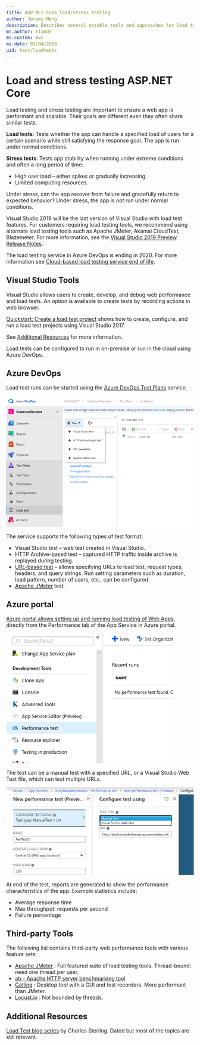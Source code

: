 ```yaml
---
title: ASP.NET Core load/stress testing
author: Jeremy-Meng
description: Describes several notable tools and approaches for load testing and stress testing ASP.NET Core apps.
ms.author: riande
ms.custom: mvc
ms.date: 01/04/2019
uid: test/loadtests
---
```

# Load and stress testing ASP.NET Core

Load testing and stress testing are important to ensure a web app is performant and scalable. Their goals are different even they often share similar tests.

**Load tests**: Tests whether the app can handle a specified load of users for a certain scenario while still satisfying the response goal. The app is run under normal conditions.

**Stress tests**: Tests app stability when running under extreme conditions and often a long period of time:

* High user load – either spikes or gradually increasing.
* Limited computing resources.  

Under stress, can the app recover from failure and gracefully return to expected behavior? Under stress, the app is *not* run under normal conditions.

Visual Studio 2019 will be the last version of Visual Studio with load test features. For customers requiring load testing tools, we recommend using alternate load testing tools such as Apache JMeter, Akamai CloudTest, Blazemeter. For more information, see the [Visual Studio 2019 Preview Release Notes](/visualstudio/releases/2019/release-notes-preview#test-tools).

The load testing service in Azure DevOps is ending in 2020. For more information see [Cloud-based load testing service end of life](https://devblogs.microsoft.com/devops/cloud-based-load-testing-service-eol/).

## Visual Studio Tools

Visual Studio allows users to create, develop, and debug web performance and load tests. An option is available to create tests by recording actions in web browser.

[Quickstart: Create a load test project](/visualstudio/test/quickstart-create-a-load-test-project?view=vs-2017)
shows how to create, configure, and run a load test projects using Visual Studio 2017.

See [Additional Resources](#add) for more information.

Load tests can be configured to run in on-premise or run in the cloud using Azure DevOps.

## Azure DevOps

Load test runs can be started using the [Azure DevOps Test Plans](/azure/devops/test/load-test/index?view=vsts) service.

![Azure DevOps load testing landing page](./load-tests/_static/azure-devops-load-test.png)

The service supports the following types of test format:

- Visual Studio test – web test created in Visual Studio.
- HTTP Archive-based test – captured HTTP traffic inside archive is replayed during testing.
- [URL-based test](/azure/devops/test/load-test/get-started-simple-cloud-load-test?view=vsts) – allows specifying URLs to load test, request types, headers, and query strings. Run setting parameters such as duration, load pattern, number of users, etc., can be configured.
- [Apache JMeter](https://jmeter.apache.org/) test.

## Azure portal

[Azure portal allows setting up and running load testing of Web Apps,](/azure/devops/test/load-test/app-service-web-app-performance-test?view=vsts) directly from the Performance tab of the App Service in Azure portal.

![Azure App Service in Azure Portal](./load-tests/_static/azure-appservice-perf-test.png)

The test can be a manual test with a specified URL, or a Visual Studio Web Test file, which can test multiple URLs.

![New Performance Test page on Azure Portal](./load-tests/_static/azure-appservice-perf-test-config.png)

At end of the test, reports are generated to show the performance characteristics of the app. Example statistics include:

- Average response time
- Max throughput: requests per second
- Failure percentage

## Third-party Tools

The following list contains third-party web performance tools with various feature sets:

- [Apache JMeter](https://jmeter.apache.org/) : Full featured suite of load testing tools. Thread-bound: need one thread per user.
- [ab - Apache HTTP server benchmarking tool](https://httpd.apache.org/docs/2.4/programs/ab.html)
- [Gatling](https://gatling.io/) : Desktop tool with a GUI and test recorders. More performant than JMeter.
- [Locust.io](https://locust.io/) : Not bounded by threads.

<a name="add"></a>
## Additional Resources

[Load Test blog series](https://blogs.msdn.microsoft.com/charles_sterling/2015/06/01/load-test-series-part-i-creating-web-performance-tests-for-a-load-test/)
by Charles Sterling. Dated but most of the topics are still relevant.
